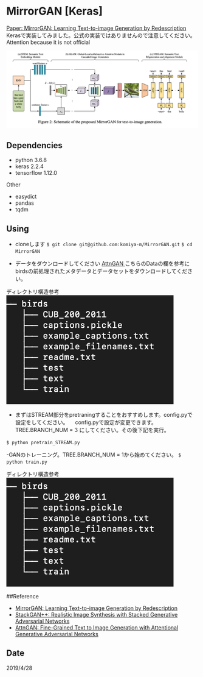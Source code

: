 # MirrorGAN [Keras]

[Paper: MirrorGAN: Learning Text-to-image Generation by Redescription](https://arxiv.org/abs/1903.05854)
Kerasで実装してみました。公式の実装ではありませんので注意してください。
Attention because it is not official

![figure](pic/figure.png)

## Dependencies
- python 3.6.8
- keras 2.2.4 
- tensorflow 1.12.0

Other
- easydict
- pandas
- tqdm

## Using
- cloneします
`$ git clone git@github.com:komiya-m/MirrorGAN.git`
`$ cd MirrorGAN`

- データをダウンロードしてください
[AttnGAN ](https://github.com/taoxugit/AttnGAN)
こちらのDataの欄を参考にbirdsの前処理されたメタデータとデータセットをダウンロードしてください。

ディレクトリ構造参考
![d](pic/d.png)

- まずはSTREAM部分をpretraningすることをおすすめします。config.pyで設定をしてください。
　config.pyで設定が変更できます。TREE.BRANCH_NUM = 3 にしてください。その後下記を実行。
  
`$ python pretrain_STREAM.py `

-GANのトレーニング。TREE.BRANCH_NUM = 1から始めてください。
`$ python train.py `

ディレクトリ構造参考
![d](pic/d.png)

##Reference
- [MirrorGAN: Learning Text-to-image Generation by Redescription](https://arxiv.org/abs/1903.05854)
- [StackGAN++: Realistic Image Synthesis with Stacked Generative Adversarial Networks](https://arxiv.org/abs/1710.10916)
- [AttnGAN: Fine-Grained Text to Image Generation with Attentional Generative Adversarial Networks](https://arxiv.org/abs/1711.10485)

## Date
2019/4/28